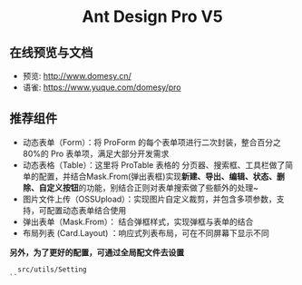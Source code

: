 <h1 align="center">Ant Design Pro V5</h1>

## 在线预览与文档

- 预览: http://www.domesy.cn/
- 语雀: https://www.yuque.com/domesy/pro

## 推荐组件

- 动态表单（Form）：将 ProForm 的每个表单项进行二次封装，整合百分之80%的 Pro 表单项，满足大部分开发需求
- 动态表格（Table）：这里将 ProTable 表格的 分页器、搜索框、工具栏做了简单的配置，并结合Mask.From(弹出表框)实现**新建、导出、编辑、状态、删除、自定义按钮**的功能，别结合正则对表单搜索做了些额外的处理~
- 图片文件上传（OSSUpload）：实现图片自定义裁剪，并包含多项参数，支持，可配置动态表单结合使用
- 弹出表单（Mask.From）： 结合弹框样式，实现弹框与表单的结合
- 布局列表 (Card.Layout) ：响应式列表布局，可在不同屏幕下显示不同

**另外，为了更好的配置，可通过全局配文件去设置**

```
  src/utils/Setting
``

